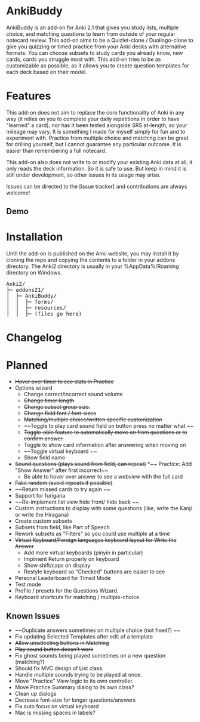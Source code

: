 # AnkiBuddy
AnkiBuddy is an add-on for Anki 2.1 that gives you study lists, multiple choice, and matching questions to learn from outside of your regular notecard review.
This add-on aims to be a Quizlet-clone / Duolingo-clone to give you quizzing or timed practice from your Anki decks with alternative formats.
You can choose subsets to study cards you already know, new cards, cards you struggle most with. This add-on tries to be as customizable as possible, as it allows you to create question templates for each deck based on their model. 

# Features


This add-on does not aim to replace the core functionality of Anki in any way (it relies on you to complete your daily repetitions in order to have "learned" a card), nor has it been tested alongside SRS at-length, so your mileage may vary. It is something I made for myself simply for fun and to experiment with. Practice from multiple choice and matching can be great for drilling yourself, but I cannot guarantee any particular outcome. It is easier than remembering a full notecard. 

This add-on also does not write to or modify your existing Anki data at all, it only reads the deck information. So it is safe to use. But keep in mind it is still under development, so other issues in its usage may arise. 

Issues can be directed to the [issue tracker] and contributions are always welcome!

## Demo

# Installation

Until the add-on is published on the Anki website, you may install it by cloning the repo and copying the contents to a folder in your addons directory. The Anki2 directory is usually in your %AppData%/Roaming directory on Windows.
<pre>
Anki2/
├─ addons21/
│  ├─ AnkiBuddy/
│  │  ├─ forms/
│  │  ├─ resources/
│  │  ├─ (files go here)
</pre>


# Changelog

# Planned 
* ~~Hover over timer to see stats in Practice~~
* Options wizard
    * Change correct/incorrect sound volume
    * ~~Change timer length~~
    * ~~Change subset group size.~~
    * ~~Change field font / font-sizes~~
    * ~~Matching/multiple choice/written specific customization~~
    * ~~Toggle to play card sound field on button press no matter what ~~
    * ~~Toggle-able feature to automatically move on from questions or to confirm answer.~~
    * Toggle to show card information after answering when moving on 
    * ~~Toggle virtual keyboard ~~
    * Show field name
* ~~Sound questions (plays sound from field, can repeat)~~
*~~ Practice: Add "Show Answer" after first incorrect~~
    * Be able to hover over answer to see a webview with the full card
* ~~Fake random (avoid repeats if possible)~~
* ~~Return missed cards to try again ~~
* Support for  furigana
* ~~Re-implement list view hide front/ hide back ~~
* Custom instructions to display with some questions (like, write the Kanji or write the Hiragana)
* Create custom subsets
* Subsets from field, like Part of Speech
* Rework subsets as "Filters" so you could use multiple at a time
* ~~Virtual Keyboard/Foreign languages keyboard layout for Write the Answer~~
    * Add more virtual keyboards (pinyin in particular)
    * Implment Return properly on keyboard
    * Show shift/caps on display
    * Restyle keyboard so "Checked" buttons are easier to see
* Personal Leaderboard for Timed Mode 
* Test mode
* Profile / presets for the Questions Wizard. 
* Keyboard shortcuts for matching / multiple-choice

## Known Issues
* ~~Duplicate answers sometimes on multiple choice (not fixed?) ~~
* Fix updating Selected Templates after edit of a template
* ~~Allow unselecting buttons in Matching~~
* ~~Play sound button doesn't work~~
* Fix ghost sounds being played sometimes on a new question (matching?)
* Should fix MVC design of List class.
* Handle multiple sounds trying to be played at once.
* Move "Practice" View logic to its own controller.
* Move Practice Summary dialog to its own class?
* Clean up dialogs
* Decrease font-size for longer questions/answers
* Fix auto focus on virtual keyboard
* Mac is missing spaces in labels?